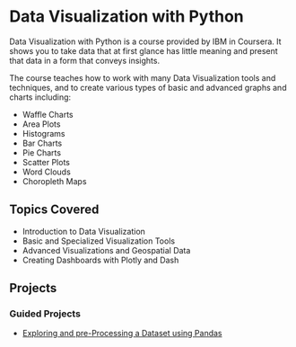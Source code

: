 # Data Visualization with Python

Data Visualization with Python is a course provided by IBM in Coursera. It shows you to take data that at first glance has little meaning and present that data in a form that conveys insights. 

The course teaches how to work with many Data Visualization tools and techniques, and to create various types of basic and advanced graphs and charts including:
  - Waffle Charts
  - Area Plots
  - Histograms
  - Bar Charts
  - Pie Charts
  - Scatter Plots
  - Word Clouds
  - Choropleth Maps   

## Topics Covered
- Introduction to Data Visualization
- Basic and Specialized Visualization Tools
- Advanced Visualizations and Geospatial Data
- Creating Dashboards with Plotly and Dash

## Projects

### Guided Projects
- [Exploring and pre-Processing a Dataset using Pandas](https://github.com/pricso/Data_Visualization_with_Python/blob/4ffa8b9525d5e3c45b1f9ca85d16c9cc6e2798c3/Dataset-Preprocessing-Exploring-with-Pandas.ipynb)
